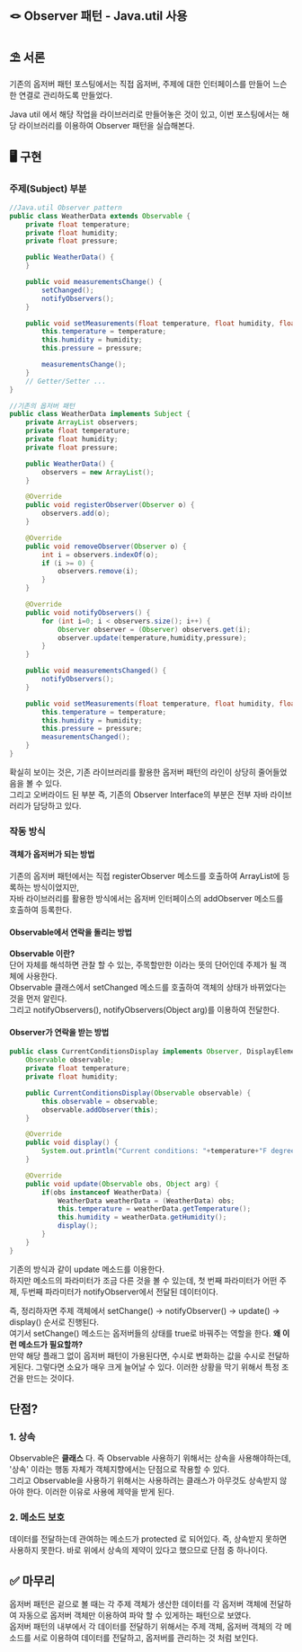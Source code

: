## 🪢 Observer 패턴 - Java.util 사용

## ⛱ 서론
기존의 옵저버 패턴 포스팅에서는 직접 옵저버, 주제에 대한 인터페이스를 만들어 느슨한 연결로 관리하도록 만들었다.  

Java util 에서 해당 작업을 라이브러리로 만들어놓은 것이 있고, 이번 포스팅에서는 해당 라이브러리를 이용하여
Observer 패턴을 실습해본다.

## 🖥 구현
### 주제(Subject) 부분
```java
//Java.util Observer pattern
public class WeatherData extends Observable {
    private float temperature;
    private float humidity;
    private float pressure;

    public WeatherData() {
    }

    public void measurementsChange() {
        setChanged();
        notifyObservers();
    }

    public void setMeasurements(float temperature, float humidity, float pressure) {
        this.temperature = temperature;
        this.humidity = humidity;
        this.pressure = pressure;

        measurementsChange();
    }
    // Getter/Setter ...
}
```
```java
//기존의 옵저버 패턴
public class WeatherData implements Subject {
    private ArrayList observers;
    private float temperature;
    private float humidity;
    private float pressure;

    public WeatherData() {
        observers = new ArrayList();
    }

    @Override
    public void registerObserver(Observer o) {
        observers.add(o);
    }

    @Override
    public void removeObserver(Observer o) {
        int i = observers.indexOf(o);
        if (i >= 0) {
            observers.remove(i);
        }
    }

    @Override
    public void notifyObservers() {
        for (int i=0; i < observers.size(); i++) {
            Observer observer = (Observer) observers.get(i);
            observer.update(temperature,humidity,pressure);
        }
    }

    public void measurementsChanged() {
        notifyObservers();
    }

    public void setMeasurements(float temperature, float humidity, float pressure) {
        this.temperature = temperature;
        this.humidity = humidity;
        this.pressure = pressure;
        measurementsChanged();
    }
}
```
확실히 보이는 것은, 기존 라이브러리를 활용한 옵저버 패턴의 라인이 상당히 줄어들었음을 볼 수 있다.  
그리고 오버라이드 된 부분 즉, 기존의 Observer Interface의 부분은 전부 자바 라이브러리가 담당하고 있다.  

### 작동 방식
#### 객체가 옵저버가 되는 방법
기존의 옵저버 패턴에서는 직접 registerObserver 메소드를 호출하여 ArrayList에 등록하는 방식이었지만,  
자바 라이브러리를 활용한 방식에서는 옵저버 인터페이스의 addObserver 메소드를 호출하여 등록한다.

#### Observable에서 연락을 돌리는 방법
__Observable 이란?__  
단어 자체를 해석하면 관찰 할 수 있는, 주목할만한 이라는 뜻의 단어인데 주제가 될 객체에 사용한다.  
Observable 클래스에서 setChanged 메소드를 호출하여 객체의 상태가 바뀌었다는 것을 먼저 알린다.  
그리고 notifyObservers(), notifyObservers(Object arg)를 이용하여 전달한다.

#### Observer가 연락을 받는 방법
```java
public class CurrentConditionsDisplay implements Observer, DisplayElement {
    Observable observable;
    private float temperature;
    private float humidity;

    public CurrentConditionsDisplay(Observable observable) {
        this.observable = observable;
        observable.addObserver(this);
    }

    @Override
    public void display() {
        System.out.println("Current conditions: "+temperature+"F degrees and "+humidity+ "% humidity");
    }

    @Override
    public void update(Observable obs, Object arg) {
        if(obs instanceof WeatherData) {
            WeatherData weatherData = (WeatherData) obs;
            this.temperature = weatherData.getTemperature();
            this.humidity = weatherData.getHumidity();
            display();
        }
    }
}
```
기존의 방식과 같이 update 메소드를 이용한다.  
하지만 메소드의 파라미터가 조금 다른 것을 볼 수 있는데, 
첫 번째 파라미터가 어떤 주제, 두번째 파라미터가 notifyObserver에서 전달된 데이터이다.

즉, 정리하자면 주제 객체에서 setChange() -> notifyObserver() -> update() -> display() 순서로 진행된다.  
여기서 setChange() 메소드는 옵저버들의 상태를 true로 바꿔주는 역할을 한다. __왜 이런 메소드가 필요할까?__  
만약 해당 플래그 없이 옵저버 패턴이 가용된다면, 수시로 변화하는 값을 수시로 전달하게된다. 그렇다면 소요가 매우 크게 늘어날 수 있다.
이러한 상황을 막기 위해서 특정 조건을 만드는 것이다.

## 단점?
### 1. 상속
Observable은 __클래스__ 다. 즉 Observable 사용하기 위해서는 상속을 사용해야하는데, '상속' 이라는 행동 자체가 객체지향에서는 단점으로 작용할 수 있다.  
그리고 Observable을 사용하기 위해서는 사용하려는 클래스가 아무것도 상속받지 않아야 한다. 이러한 이유로 사용에 제약을 받게 된다.
### 2. 메소드 보호
데이터를 전달하는데 관여하는 메소드가 protected 로 되어있다. 즉, 상속받지 못하면 사용하지 못한다. 바로 위에서 상속의 제약이 있다고 했으므로 단점 중 하나이다.

## ✅ 마무리
옵저버 패턴은 겉으로 볼 때는 각 주제 객체가 생산한 데이터를 각 옵저버 객체에 전달하여 자동으로 옵저버 객체만 이용하여 파악 할 수 있게하는 패턴으로 보였다.  
옵저버 패턴의 내부에서 각 데이터를 전달하기 위해서는 주제 객체, 옵저버 객체의 각 메소드를 서로 이용하여 데이터를 전달하고, 옵저버를 관리하는 것 처럼 보인다.

